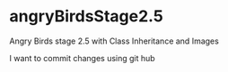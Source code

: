 # angryBirdsStage2.5
Angry Birds stage 2.5 with Class Inheritance and Images

I want to commit changes using git hub